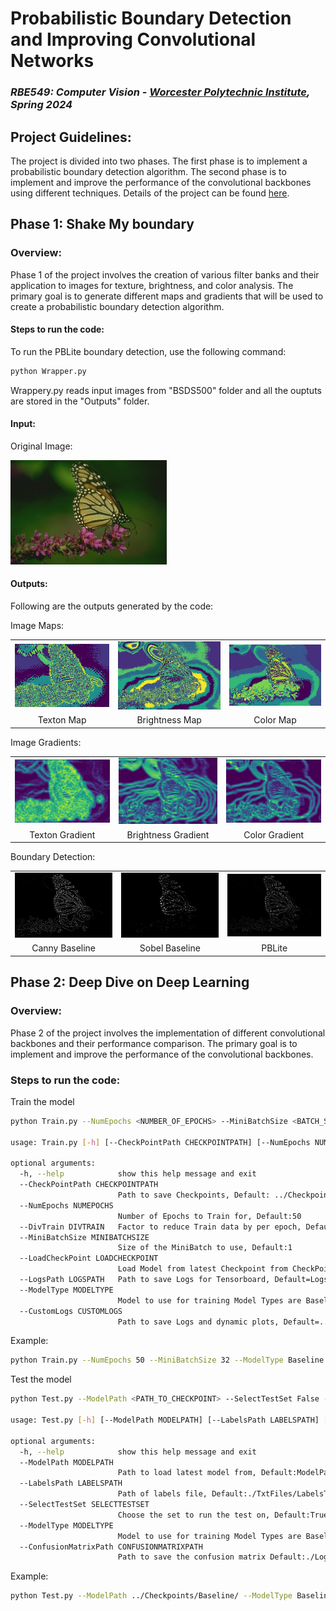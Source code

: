 # Probabilistic Boundary Detection and Improving Convolutional Networks

### *RBE549: Computer Vision - [Worcester Polytechnic Institute](https://www.wpi.edu/), Spring 2024*

## Project Guidelines:
The project is divided into two phases. The first phase is to implement a probabilistic boundary detection algorithm. The second phase is to implement and improve the performance of the convolutional backbones using different techniques.
Details of the project can be found [here](https://rbe549.github.io/spring2024/hw/hw0/).

## Phase 1: Shake My boundary

### Overview:
Phase 1 of the project involves the creation of various filter banks and their application to images for texture, brightness, and color analysis. The primary goal is to generate different maps and gradients that will be used to create a probabilistic boundary detection algorithm.

#### Steps to run the code:

To run the PBLite boundary detection, use the following command:

```bash
python Wrapper.py
```
Wrappery.py reads input images from "BSDS500" folder and all the ouptuts are stored in the "Outputs" folder.

#### Input:
Original Image:
<p align="left">
  <img src="media/phase1_imgs/3.jpg" alt="Original Image" style="width: 250px;"/>

#### Outputs:

Following are the outputs generated by the code:

Image Maps:
<p align="center">
  <table>
    <tr>
      <td> <img src="media/phase1_imgs/texton_map_3.jpg" alt="Image 1" style="width: 250px;"/> </td>
      <td> <img src="media/phase1_imgs/brightness_map_3.jpg" alt="Image 2" style="width: 250px;"/> </td>
      <td> <img src="media/phase1_imgs/color_map_3.jpg" alt="Image 3" style="width: 250px;"/> </td>
    </tr>
    <tr>
      <td align="center">Texton Map</td>
      <td align="center">Brightness Map</td>
      <td align="center">Color Map</td>
    </tr>
  </table>
</p>

Image Gradients:
<p align="center">
  <table>
    <tr>
      <td> <img src="media/phase1_imgs/texton_grad_3.jpg" alt="Image 1" style="width: 250px;"/> </td>
      <td> <img src="media/phase1_imgs/brightness_grad_3.jpg" alt="Image 2" style="width: 250px;"/> </td>
      <td> <img src="media/phase1_imgs/color_grad_3.jpg" alt="Image 3" style="width: 250px;"/> </td>
    </tr>
    <tr>
      <td align="center">Texton Gradient</td>
      <td align="center">Brightness Gradient</td>
      <td align="center">Color Gradient</td>
    </tr>
  </table>
</p>

Boundary Detection:
<p align="center">
  <table>
    <tr>
      <td> <img src="media/phase1_imgs/3_CannyBaseline.png" alt="Image 1" style="width: 250px;"/> </td>
      <td> <img src="media/phase1_imgs/3_SobelBaseline.png" alt="Image 2" style="width: 250px;"/> </td>
      <td> <img src="media/phase1_imgs/pblite_3.jpg" alt="Image 3" style="width: 250px;"/> </td>
    </tr>
    <tr>
      <td align="center">Canny Baseline</td>
      <td align="center">Sobel Baseline</td>
      <td align="center">PBLite</td>
    </tr>
  </table>
</p>



## Phase 2: Deep Dive on Deep Learning

### Overview:
Phase 2 of the project involves the implementation of different convolutional backbones and their performance comparison. The primary goal is to implement and improve the performance of the convolutional backbones.

### Steps to run the code:

Train the model

```bash
python Train.py --NumEpochs <NUMBER_OF_EPOCHS> --MiniBatchSize <BATCH_SIZE> --ModelType <MODEL_TYPE> --CustomLogs <PATH_TO_CUSTOMLOGS>

usage: Train.py [-h] [--CheckPointPath CHECKPOINTPATH] [--NumEpochs NUMEPOCHS] [--DivTrain DIVTRAIN] [--MiniBatchSize MINIBATCHSIZE] [--LoadCheckPoint LOADCHECKPOINT] [--LogsPath LOGSPATH] [--ModelType MODELTYPE] [--CustomLogs CUSTOMLOGS]

optional arguments:
  -h, --help            show this help message and exit
  --CheckPointPath CHECKPOINTPATH
                        Path to save Checkpoints, Default: ../Checkpoints/
  --NumEpochs NUMEPOCHS
                        Number of Epochs to Train for, Default:50
  --DivTrain DIVTRAIN   Factor to reduce Train data by per epoch, Default:1
  --MiniBatchSize MINIBATCHSIZE
                        Size of the MiniBatch to use, Default:1
  --LoadCheckPoint LOADCHECKPOINT
                        Load Model from latest Checkpoint from CheckPointsPath?, Default:0
  --LogsPath LOGSPATH   Path to save Logs for Tensorboard, Default=Logs/
  --ModelType MODELTYPE
                        Model to use for training Model Types are Baseline, BatchNorm, ResNet, ResNeXt, DenseNet, Default:Baseline
  --CustomLogs CUSTOMLOGS
                        Path to save Logs and dynamic plots, Default=../Logs
```

Example:
```bash
python Train.py --NumEpochs 50 --MiniBatchSize 32 --ModelType Baseline --CustomLogs ../Logs
```

Test the model

```bash
python Test.py --ModelPath <PATH_TO_CHECKPOINT> --SelectTestSet False --ModelType Baseline

usage: Test.py [-h] [--ModelPath MODELPATH] [--LabelsPath LABELSPATH] [--SelectTestSet SELECTTESTSET] [--ModelType MODELTYPE] [--ConfusionMatrixPath CONFUSIONMATRIXPATH]

optional arguments:
  -h, --help            show this help message and exit
  --ModelPath MODELPATH
                        Path to load latest model from, Default:ModelPath
  --LabelsPath LABELSPATH
                        Path of labels file, Default:./TxtFiles/LabelsTest.txt
  --SelectTestSet SELECTTESTSET
                        Choose the set to run the test on, Default:True
  --ModelType MODELTYPE
                        Model to use for training Model Types are Baseline, BatchNorm, ResNet, ResNeXt, DenseNet, Default:Baseline
  --ConfusionMatrixPath CONFUSIONMATRIXPATH
                        Path to save the confusion matrix Default:./Logs
```

Example:
```bash
python Test.py --ModelPath ../Checkpoints/Baseline/ --ModelType Baseline
```
